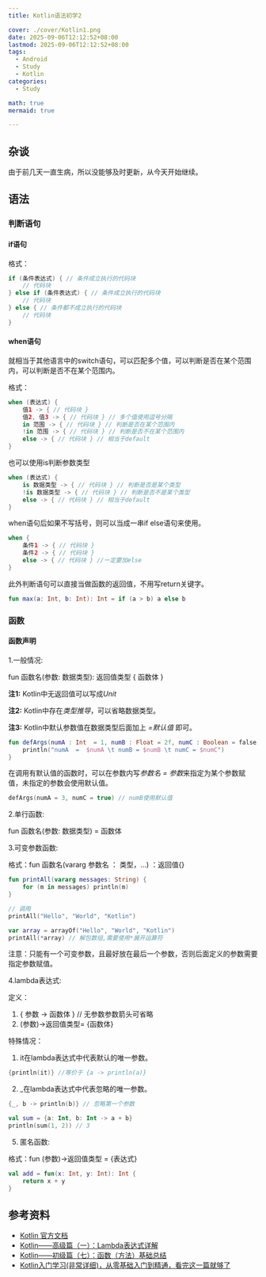 ```yaml
---
title: Kotlin语法初学2

cover: ./cover/Kotlin1.png
date: 2025-09-06T12:12:52+08:00
lastmod: 2025-09-06T12:12:52+08:00
tags:
  - Android
  - Study
  - Kotlin
categories:
  - Study

math: true
mermaid: true

---
```


## 杂谈
由于前几天一直生病，所以没能够及时更新，从今天开始继续。

## 语法

### 判断语句

#### if语句

格式：

```kotlin
if (条件表达式) { // 条件成立执行的代码块
    // 代码块
} else if (条件表达式) { // 条件成立执行的代码块
    // 代码块 
} else { // 条件都不成立执行的代码块    
    // 代码块
}
```

#### when语句

就相当于其他语言中的switch语句，可以匹配多个值，可以判断是否在某个范围内，可以判断是否不在某个范围内。

格式：

```kotlin
when (表达式) {
    值1 -> { // 代码块 }
    值2, 值3 -> { // 代码块 } // 多个值使用逗号分隔
    in 范围 -> { // 代码块 } // 判断是否在某个范围内
    !in 范围 -> { // 代码块 } // 判断是否不在某个范围内
    else -> { // 代码块 } // 相当于default
}
```

也可以使用is判断参数类型

```kotlin
when (表达式) {
    is 数据类型 -> { // 代码块 } // 判断是否是某个类型
    !is 数据类型 -> { // 代码块 } // 判断是否不是某个类型
    else -> { // 代码块 } // 相当于default
}
```

when语句后如果不写括号，则可以当成一串if else语句来使用。

```kotlin
when {
    条件1 -> { // 代码块 }
    条件2 -> { // 代码块 }
    else -> { // 代码块 } //一定要加else
}
```

此外判断语句可以直接当做函数的返回值，不用写return关键字。

```kotlin
fun max(a: Int, b: Int): Int = if (a > b) a else b
```


### 函数

#### 函数声明

1.一般情况:

fun 函数名(参数: 数据类型): 返回值类型 {
    函数体
}

**注1:** Kotlin中无返回值可以写成*Unit*

**注2:** Kotlin中存在*类型推导*，可以省略数据类型。

**注3:** Kotlin中默认参数值在数据类型后面加上 *=默认值* 即可。

```kotlin
fun defArgs(numA : Int  = 1, numB : Float = 2f, numC : Boolean = false){
    println("numA  =  $numA \t numB = $numB \t numC = $numC")
}
```

在调用有默认值的函数时，可以在参数内写*参数名 = 参数*来指定为某个参数赋值，未指定的参数会使用默认值。

```kotlin 
defArgs(numA = 3, numC = true) // numB使用默认值
```
2.单行函数:

fun 函数名(参数: 数据类型) = 函数体

3.可变参数函数:

格式：fun 函数名(vararg 参数名 ： 类型，...) ：返回值{}

```kotlin
fun printAll(vararg messages: String) {
    for (m in messages) println(m)
}

// 调用
printAll("Hello", "World", "Kotlin")

var array = arrayOf("Hello", "World", "Kotlin")
printAll(*array) // 解包数组,需要使用*展开运算符
```

注意：只能有一个可变参数，且最好放在最后一个参数，否则后面定义的参数需要指定参数赋值。

4.lambda表达式:

定义：

1. { 参数 -> 函数体 } // 无参数参数箭头可省略
2. (参数)->返回值类型=  {函数体}

特殊情况：

1. it在lambda表达式中代表默认的唯一参数。
```kotlin
{println(it)} //等价于 {a -> println(a)}
```

2. _在lambda表达式中代表忽略的唯一参数。
```kotlin
{_, b -> println(b)} // 忽略第一个参数

val sum = {a: Int, b: Int -> a + b}
println(sum(1, 2)) // 3
```

5. 匿名函数:

格式：fun (参数)->返回值类型 = {表达式}

```kotlin
val add = fun(x: Int, y: Int): Int {
    return x + y
}
```

## 参考资料
- [Kotlin 官方文档](https://kotlinlang.org/docs/reference/)
- [Kotlin——高级篇（一）：Lambda表达式详解](https://www.cnblogs.com/Jetictors/p/8647888.html)
- [Kotlin——初级篇（七）：函数（方法）基础总结](https://www.cnblogs.com/Jetictors/p/8506941.html)
- [Kotlin入门学习(非常详细)，从零基础入门到精通，看完这一篇就够了](https://blog.csdn.net/Javachichi/article/details/131677550?sharetype=blog&shareId=131677550&sharerefer=APP&sharesource=2301_80150902&sharefrom=link)

